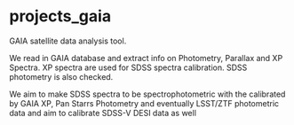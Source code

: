 # projects_gaia
GAIA satellite data analysis tool.  

We read in GAIA database and extract info on Photometry, Parallax and XP Spectra.
XP spectra are used for SDSS spectra calibration.  SDSS photometry is also checked.   

We aim to make SDSS spectra to be spectrophotometric with the calibrated by GAIA XP, Pan Starrs Photometry and eventually LSST/ZTF photometric data and aim to calibrate SDSS-V DESI data as well

